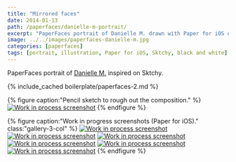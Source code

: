 ```yaml
---
title: "Mirrored faces"
date: 2014-01-13
path: /paperfaces/danielle-m-portrait/
excerpt: "PaperFaces portrait of Danielle M. drawn with Paper for iOS on an iPad."
image: ../../images/paperfaces-danielle-m.jpg
categories: [paperfaces]
tags: [portrait, illustration, Paper for iOS, Sktchy, black and white]
---
```


PaperFaces portrait of [Danielle M.](https://sktchy.com/rhvANH) inspired on Sktchy.

{% include_cached boilerplate/paperfaces-2.md %}

{% figure caption:"Pencil sketch to rough out the composition." %}
[![Work in process screenshot](../../images/paperfaces-danielle-m-process-1-750.jpg)](../../images/paperfaces-danielle-m-process-1-lg.jpg)
{% endfigure %}

{% figure caption:"Work in progress screenshots (Paper for iOS)." class:"gallery-3-col" %}
[![Work in process screenshot](../../images/paperfaces-danielle-m-process-2-600.jpg)](../../images/paperfaces-danielle-m-process-2-lg.jpg) [![Work in process screenshot](../../images/paperfaces-danielle-m-process-3-600.jpg)](../../images/paperfaces-danielle-m-process-3-lg.jpg) [![Work in process screenshot](../../images/paperfaces-danielle-m-process-4-600.jpg)](../../images/paperfaces-danielle-m-process-4-lg.jpg) [![Work in process screenshot](../../images/paperfaces-danielle-m-process-5-600.jpg)](../../images/paperfaces-danielle-m-process-5-lg.jpg) [![Work in process screenshot](../../images/paperfaces-danielle-m-process-6-600.jpg)](../../images/paperfaces-danielle-m-process-6-lg.jpg) [![Work in process screenshot](../../images/paperfaces-danielle-m-process-7-600.jpg)](../../images/paperfaces-danielle-m-process-7-lg.jpg)
{% endfigure %}
